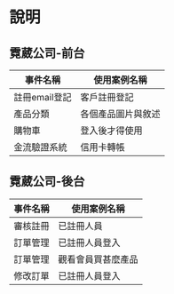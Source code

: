 # 說明
## 霓葳公司-前台
|事件名稱|使用案例名稱|
|-------|-----------|
|註冊email登記|客戶註冊登記|
|產品分類|各個產品圖片與敘述|
|購物車|登入後才得使用|
|金流驗證系統|信用卡轉帳|

## 霓葳公司-後台
|事件名稱|使用案例名稱|
|-------|-----------|
|審核註冊|已註冊人員|
|訂單管理|已註冊人員登入|
|訂單管理|觀看會員買甚麼產品|
|修改訂單|已註冊人員登入|